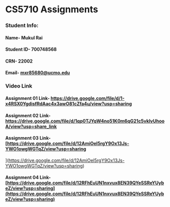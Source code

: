 # CS5710 Assignments
 ### Student Info:
  #### Name- Mukul Rai
  #### Student ID- 700748568
  #### CRN- 22002
  #### Email- mxr85680@ucmo.edu
 
 ### Video Link
 #### Assignment 01 Link-  https://drive.google.com/file/d/1-x4RSX0YgdisfRdAac4x3awO81cZfa4u/view?usp=sharing
 #### Assignment 02 Link-  https://drive.google.com/file/d/1qp0TJYqW4no51K0m6qG21c5vklvUhooA/view?usp=share_link
  #### Assignment 03 Link-  [https://drive.google.com/file/d/12AmiOel5rgY9Ox13Js-YWO1owgWGTqZ/view?usp=sharing
](https://drive.google.com/file/d/12AmiOel5rgY9Ox13Js-YWO1owgWGTqZ/view?usp=sharing)
  #### Assignment 04 Link-  [https://drive.google.com/file/d/12RFhEuUN1nxvux8EN39QYeSSReYUybeZ/view?usp=sharing](https://drive.google.com/file/d/12RFhEuUN1nxvux8EN39QYeSSReYUybeZ/view?usp=sharing)
 

 
